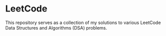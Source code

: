 # LeetCode
This repository serves as a collection of my solutions to various LeetCode Data Structures and Algorithms (DSA) problems.
